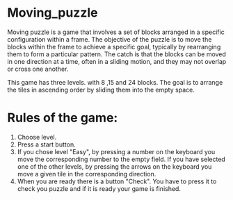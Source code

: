# Moving_puzzle
Moving puzzle is a game that involves a set of blocks arranged in a specific configuration within a frame. The objective of the puzzle is to move the blocks within the frame to achieve a specific goal, typically by rearranging them to form a particular pattern. The catch is that the blocks can be moved in one direction at a time, often in a sliding motion, and they may not overlap or cross one another.

This game has three levels. with 8 ,15 and 24 blocks. The goal is to arrange the tiles in ascending order by sliding them into the empty space.


# Rules of the game:
1. Choose level.
2. Press a start button.
3. If you chose level "Easy", by pressing a number on the keyboard you move the corresponding number to the empty field.
  If you have selected one of the other levels, by pressing the arrows on the keyboard you move a given tile in the corresponding direction.
4. When you are ready there is a button "Check". You have to press it to check you puzzle and if it is ready your game is finished. 
